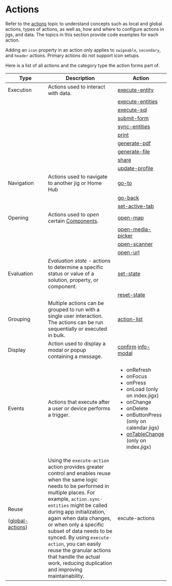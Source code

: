 # Actions

Refer to the [actions](https://docs.jigx.com/actions) topic to understand concepts such as local and global actions, types of actions, as well as, how and where to configure actions in jigs, and data. The topics in this section provide code examples for each action.

Adding an `icon` property in an action only applies to `swipeable`, `secondary`, and `header` actions. Primary actions do not support icon setups.

Here is a list of all actions and the category type the action forms part of.

<table><thead><tr><th width="153.4609375">Type</th><th width="338.54296875">Description</th><th>Action</th></tr></thead><tbody><tr><td>Execution</td><td>Actions used to interact with data.</td><td><a href="Actions/execute-entity.md">execute-entity</a></td></tr><tr><td></td><td></td><td><a href="Actions/execute-entities.md">execute-entities</a></td></tr><tr><td></td><td></td><td><a href="Actions/execute-sql.md">execute-sql</a></td></tr><tr><td></td><td></td><td><a href="Actions/submit-form.md">submit-form</a></td></tr><tr><td></td><td></td><td><a href="Actions/sync-entities.md">sync-entities</a></td></tr><tr><td></td><td></td><td><a href="Actions/print.md">print</a></td></tr><tr><td></td><td></td><td><a href="Actions/generate-pdf.md">generate-pdf</a></td></tr><tr><td></td><td></td><td><a href="Actions/generate-file.md">generate-file</a></td></tr><tr><td></td><td></td><td><a href="Actions/share.md">share</a></td></tr><tr><td></td><td></td><td><a href="Actions/update-profile.md">update-profile</a></td></tr><tr><td>Navigation</td><td>Actions used to navigate to another jig or Home Hub</td><td><a href="Actions/go-to.md">go-to</a></td></tr><tr><td></td><td></td><td><a href="Actions/go-back.md">go-back</a></td></tr><tr><td></td><td></td><td><a href="Actions/set-active-tab.md">set-active-tab</a></td></tr><tr><td>Opening</td><td>Actions used to <em>open</em> certain <a href="Components.md">Components</a>.</td><td><a href="Actions/open-map.md">open-map</a></td></tr><tr><td></td><td></td><td><a href="Actions/open-media-picker.md">open-media-picker</a></td></tr><tr><td></td><td></td><td><a href="Actions/open-scanner.md">open-scanner</a></td></tr><tr><td></td><td></td><td><a href="Actions/open-url.md">open-url</a></td></tr><tr><td>Evaluation</td><td><em>Evaluation state -</em> actions to determine a specific status or value of a solution, property, or component.</td><td><a href="Actions/set-state.md">set-state</a></td></tr><tr><td></td><td></td><td><a href="Actions/reset-state.md">reset-state</a></td></tr><tr><td>Grouping</td><td>Multiple actions can be grouped to run with a single user interaction. The actions can be run sequentially or executed in bulk.</td><td><a href="Actions/action-list.md">action-list</a></td></tr><tr><td>Display</td><td>Action used to display a modal or popup containing a message.</td><td><a href="Actions/confirm.md">confirm</a> <a href="Actions/info-modal.md">info-modal</a></td></tr><tr><td>Events</td><td>Actions that execute after a user or device performs a trigger.</td><td><ul><li>onRefresh</li><li>onFocus </li><li>onPress </li><li>onLoad (only on index.jigx)</li><li>onChange </li><li>onDelete </li><li>onButtonPress (only on calendar jigs) </li><li><a href="Events/onTableChange.md">onTableChange</a> (only on index.jigx)</li></ul></td></tr><tr><td><p>Reuse</p><p>(<a href="https://docs.jigx.com/actions#OUnpg">global-actions</a>)</p></td><td>Using the <code>execute-action</code> action provides greater control and enables reuse when the same logic needs to be performed in multiple places. For example, <code>action.sync-entities</code> might be called during app initialization, again when data changes, or when only a specific subset of data needs to be synced. By using <code>execute-action</code>, you can easily reuse the granular actions that handle the actual work, reducing duplication and improving maintainability.</td><td>excute-actions</td></tr></tbody></table>
